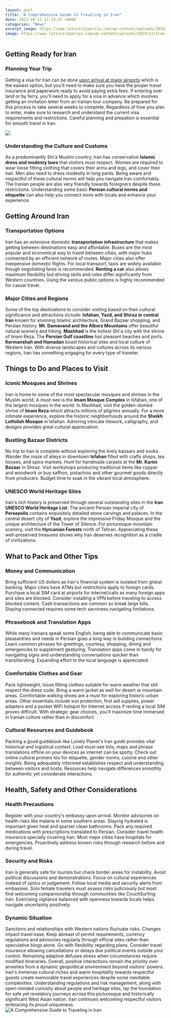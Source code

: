 ```yaml
---
layout: post
title: "A Comprehensive Guide to Traveling in Iran"
date: 2023-10-11 12:23:37 +0000
categories: "News"
excerpt_image: https://www.letsvisitpersia.com/wp-content/uploads/2019/12/Iran-Travel-Guide.jpg
image: https://www.letsvisitpersia.com/wp-content/uploads/2019/12/Iran-Travel-Guide.jpg
---
```


## Getting Ready for Iran
### Planning Your Trip 
Getting a visa for Iran can be done [upon arrival at major airports](https://thelivenews.github.io/2023-12-03-essential-tips-for-your-costa-rica-trip/) which is the easiest option, but you'll need to make sure you have the proper travel insurance and paperwork ready to avoid paying extra fees. If entering over land or by ferry, you'll need to apply for a visa in advance which involves getting an invitation letter from an Iranian tour company. Be prepared for this process to take several weeks to complete. Regardless of how you plan to enter, make sure to research and understand the current visa requirements and restrictions. Careful planning and prepation is essential for smooth travel in Iran.

![](https://i1.wp.com/jetfarer.com/wp-content/uploads/2018/07/pin-iran-travel-tips-2.png?fit=735%2C1102&amp;ssl=1)
### Understanding the Culture and Customs 
As a predominantly Shi'a Muslim country, Iran has conservative **Islamic dress and modesty laws** that visitors must respect. Women are required to wear loose fitting clothing that covers their arms and legs, and cover their hair. Men also need to dress modestly in long pants. Being aware and respectful of these cultural norms will help you navigate Iran comfortably. The Iranian people are also very friendly towards foreigners despite these restrictions. Understanding some basic **Persian cultural norms and etiquette** can also help you connect more with locals and enhance your experience.
## Getting Around Iran
### Transportation Options 
Iran has an extensive domestic **transportation infrastructure** that makes getting between destinations easy and affordable. Buses are the most popular and economical way to travel between cities, with major hubs connected by an efficient network of routes. Major cities also offer inexpensive domestic flights. For local transport, taxis are widely available though negotiating fares is recommended. **Renting a car** also allows maximum flexibility but driving skills and rules differ significantly from Western countries. Using the various public options is highly recommended for casual travel.
### Major Cities and Regions 
Some of the top destinations to consider visiting based on their cultural significance and attractions include: **Isfahan, Yazd, and Shiraz in central Iran** known for stunning Islamic architecture, Grand Bazaar shopping, and Persian history. **Mt. Damavand and the Alborz Mountains** offer beautiful natural scenery and hiking. **Mashhad** is the holiest Shi'a city with the shrine of Imam Reza. The **Persian Gulf coastline** has pleasant beaches and ports. **Kermanshah and Hamadan** boast historical sites and local culture of Western Iran. With diverse landscapes and cultures across its various regions, Iran has something engaging for every type of traveler.
## Things to Do and Places to Visit 
### Iconic Mosques and Shrines
Iran is home to some of the most spectacular mosques and shrines in the Muslim world. A must-see is the **Imam Mosque Complex** in Isfahan, one of the largest mosques in the world. In Mashhad, visit the golden-domed shrine of **Imam Reza** which attracts millions of pilgrims annually. For a more intimate experience, explore the historic neighborhoods around the **Sheikh Lotfollah Mosque** in Isfahan. Admiring intricate tilework, calligraphy, and designs provides great cultural appreciation.
### Bustling Bazaar Districts 
No trip to Iran is complete without exploring the lively bazaars and souks. Wander the maze of alleys in downtown **Isfahan** filled with crafts shops, tea houses, and spice markets. Hunt for handmade carpets at the **Mr. Karim Bazaar** in Shiraz. Visit workshops producing traditional items like copper and woodwork or buy saffron, pistachios and other gourmet goods directly from producers. Budget time to soak in the vibrant local atmosphere.  
### UNESCO World Heritage Sites
Iran's rich history is preserved through several outstanding sites in the **Iran UNESCO World Heritage List**. The ancient Persian imperial city of **Persepolis** contains exquisitely detailed stone carvings and palaces. In the central desert city of **Yazd**, explore the impressive Friday Mosque and the unique architecture of the Tower of Silence. For picturesque mountain scenery, visit the **Hyrcanian Forests** north of Tehran. Appreciating these well-preserved treasures shows why Iran deserves recognition as a cradle of civilizations.
## What to Pack and Other Tips
### Money and Communication 
Bring sufficient US dollars as Iran's financial system is isolated from global banking. Major cities have ATMs but restrictions apply to foreign cards. Purchase a local SIM card at airports for internet/calls as many foreign apps and sites are blocked. Consider installing a VPN before traveling to access blocked content. Cash transactions are common so break large bills. Staying connected requires some tech savviness navigating limitations.  
### Phrasebook and Translation Apps
While many Iranians speak some English, being able to communicate basic pleasantries and needs in Persian goes a long way in building connections. Learn common phrases for greetings, courtesy, shopping, dining and emergencies to supplement gesturing. Translation apps come in handy for navigating signs and understanding conversations quicker than transliterating. Expanding effort to the local language is appreciated.
### Comfortable Clothes and Gear 
Pack lightweight, loose fitting clothes suitable for warm weather that still respect the dress code. Bring a warm jacket as well for desert or mountain areas. Comfortable walking shoes are a must for exploring historic urban areas. Other essentials include sun protection, first aid supplies, power adapters and a pocket WiFi hotspot for Internet access if renting a local SIM proves difficult. With strategic gear choices, you'll maximize time immersed in Iranian culture rather than in discomfort.
### Cultural Resources and Guidebook 
Packing a good guidebook like Lonely Planet's Iran guide provides vital historical and logistical context. Load must-see lists, maps and phrase translations offline on your devices as internet can be spotty. Check out online cultural primers too for etiquette, gender norms, cuisine and other insights. Being adequately informed establishes respect and understanding between visitors and hosts. Resources help navigate differences smoothly for authentic yet considerate interactions.
## Health, Safety and Other Considerations
### Health Precautions 
Register with your country's embassy upon arrival. Monitor advisories on health risks like malaria in some southern areas. Staying hydrated is important given heat and sparser clean bathrooms. Pack any required medications with prescriptions translated to Persian. Consider travel health insurance specially covering Iran. Most major cities have hospitals for emergencies. Proactively address known risks through research before and during travel. 
### Security and Risks
Iran is generally safe for tourists but check border areas for instability. Avoid political discussions and demonstrations. Focus on cultural experiences instead of optics or judgement. Follow local media and security alerts from embassies. Solo female travelers must assess risks judiciously but most find welcoming companionship through communities like CouchSurfing Iran. Exercising vigilance balanced with openness towards locals helps navigate uncertainty positively. 
### Dynamic Situation
Sanctions and relationships with Western nations fluctuate risks. Changes impact travel ease. Keep abreast of permit requirements, currency regulations and advisories regularly through official sites rather than speculative blogs alone. Go with flexibility regarding plans. Consider travel insurance allowing cancellations or delays due political events outside your control. Remaining adaptive defuses stress when circumstances require modified itineraries. Overall, positive interactions remain the priority over anxieties from a dynamic geopolitical environment beyond visitors' powers.
Iran's immense cultural riches and warm hospitality towards respectful guests create memorable travel experiences despite some inevitable complexities. Understanding regulations and risk management, along with open-minded curiosity about people and heritage sites, lay the foundation for safe yet revelatory journeys across this picturesque and historically significant West Asian nation. Iran continues welcoming respectful visitors embracing its proud uniqueness.
![A Comprehensive Guide to Traveling in Iran](https://www.letsvisitpersia.com/wp-content/uploads/2019/12/Iran-Travel-Guide.jpg)